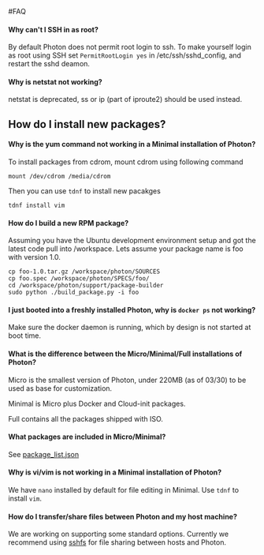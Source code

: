 #FAQ

#### Why can't I SSH in as root?

By default Photon does not permit root login to ssh. To make yourself login as root using
SSH set <code>PermitRootLogin yes</code> in /etc/ssh/sshd_config, and restart the sshd deamon.

#### Why is netstat not working?

netstat is deprecated, ss or ip (part of iproute2) should be used instead.

## How do I install new packages?
#### Why is the yum command not working in a Minimal installation of Photon?

To install packages from cdrom, mount cdrom using following command

```
mount /dev/cdrom /media/cdrom
```

Then you can use ```tdnf``` to install new pacakges

```
tdnf install vim
```

#### How do I build a new RPM package?

Assuming you have the Ubuntu development environment setup and got the latest code pull into /workspace.
Lets assume your package name is foo with version 1.0.

```
cp foo-1.0.tar.gz /workspace/photon/SOURCES
cp foo.spec /workspace/photon/SPECS/foo/
cd /workspace/photon/support/package-builder
sudo python ./build_package.py -i foo
```

#### I just booted into a freshly installed Photon, why is ```docker ps``` not working?

Make sure the docker daemon is running, which by design is not started at boot time.

#### What is the difference between the Micro/Minimal/Full installations of Photon?
Micro is the smallest version of Photon, under 220MB (as of 03/30) to be used as base for customization.

Minimal is Micro plus Docker and Cloud-init packages.

Full contains all the packages shipped with ISO.

#### What packages are included in Micro/Minimal?
See [package_list.json](installer/package_list.json)

#### Why is vi/vim is not working in a Minimal installation of Photon?

We have `nano` installed by default for file editing in Minimal. Use `tdnf` to install `vim`.

#### How do I transfer/share files between Photon and my host machine?

We are working on supporting some standard options. Currently we recommend using [sshfs](https://wiki.archlinux.org/index.php/sshfs) for file sharing between hosts and Photon.
